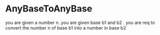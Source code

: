 # AnyBaseToAnyBase
you are given a number n. 
you are given base b1 and b2 .
you are req to convert the number n of base b1 into a number in base b2
